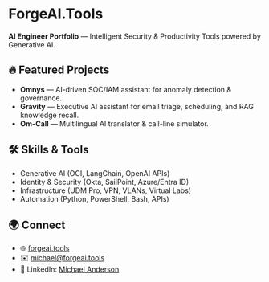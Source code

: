 # ForgeAI.Tools

**AI Engineer Portfolio** — Intelligent Security & Productivity Tools powered by Generative AI.

## 🔥 Featured Projects

- **Omnys** — AI-driven SOC/IAM assistant for anomaly detection & governance.  
- **Gravity** — Executive AI assistant for email triage, scheduling, and RAG knowledge recall.  
- **Om-Call** — Multilingual AI translator & call-line simulator.  

## 🛠️ Skills & Tools

- Generative AI (OCI, LangChain, OpenAI APIs)  
- Identity & Security (Okta, SailPoint, Azure/Entra ID)  
- Infrastructure (UDM Pro, VPN, VLANs, Virtual Labs)  
- Automation (Python, PowerShell, Bash, APIs)  

## 🌍 Connect

- 🌐 [forgeai.tools](http://forgeai.tools)  
- ✉️ michael@forgeai.tools  
- 💼 LinkedIn: [Michael Anderson](https://www.linkedin.com/in/…)  

